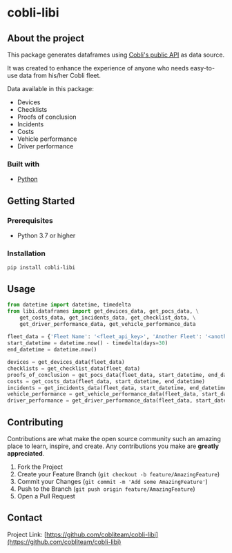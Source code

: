# cobli-libi

## About the project

This package generates dataframes using [Cobli's public API](https://docs.cobli.co) as data source.

It was created to enhance the experience of anyone who needs easy-to-use data from his/her Cobli fleet.

Data available in this package:

- Devices
- Checklists
- Proofs of conclusion
- Incidents
- Costs
- Vehicle performance
- Driver performance

### Built with
- [Python](https://www.python.org/)

## Getting Started

### Prerequisites

- Python 3.7 or higher

### Installation

```pip install cobli-libi```

## Usage

```python
from datetime import datetime, timedelta
from libi.dataframes import get_devices_data, get_pocs_data, \
    get_costs_data, get_incidents_data, get_checklist_data, \
    get_driver_performance_data, get_vehicle_performance_data
    
fleet_data = {'Fleet Name': '<fleet_api_key>', 'Another Fleet': '<another_fleet_api_key'}
start_datetime = datetime.now() - timedelta(days=30)
end_datetime = datetime.now()

devices = get_devices_data(fleet_data)
checklists = get_checklist_data(fleet_data)
proofs_of_conclusion = get_pocs_data(fleet_data, start_datetime, end_datetime)
costs = get_costs_data(fleet_data, start_datetime, end_datetime)
incidents = get_incidents_data(fleet_data, start_datetime, end_datetime)
vehicle_performance = get_vehicle_performance_data(fleet_data, start_datetime, end_datetime)
driver_performance = get_driver_performance_data(fleet_data, start_datetime, end_datetime)
```

## Contributing

Contributions are what make the open source community such an amazing place to learn, inspire, and create. Any contributions you make are **greatly appreciated**.

1. Fork the Project
2. Create your Feature Branch (`git checkout -b feature/AmazingFeature`)
3. Commit your Changes (`git commit -m 'Add some AmazingFeature'`)
4. Push to the Branch (`git push origin feature/AmazingFeature`)
5. Open a Pull Request

## Contact

Project Link: [https://github.com/cobliteam/cobli-libi](https://github.com/cobliteam/cobli-libi)
